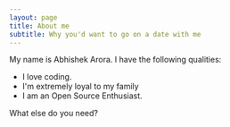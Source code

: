 ```yaml
---
layout: page
title: About me
subtitle: Why you'd want to go on a date with me
---
```


My name is Abhishek Arora. I have the following qualities:

-  I love coding.
- I'm extremely loyal to my family	
-  I am an Open Source Enthusiast.

What else do you need?


